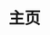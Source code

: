 ---
home: true
icon: home
title: 主页
heroImage: https://theme-hope-assets.vuejs.press/logo.svg
bgImage: https://theme-hope-assets.vuejs.press/bg/6-light.svg
bgImageDark: https://theme-hope-assets.vuejs.press/bg/6-dark.svg
bgImageStyle:
  background-attachment: fixed
heroText: luoliang的笔记
tagline: 种树最好的时间是十年前，其次是现在。
actions:
  - text: 阅读
    icon: lightbulb
    link: ./jvm/
    type: primary

#  - text: 文档
#    link: ./guide/

highlights:

  - header: 
   # description: 我们扩展了标准的 CommonMark 规范，为你添加了成吨功能。
   # image: /assets/image/markdown.svg
   # bgImage: https://theme-hope-assets.vuejs.press/bg/2-light.svg
   # bgImageDark: https://theme-hope-assets.vuejs.press/bg/2-dark.svg
   # bgImageStyle:
   #   background-repeat: repeat
   #   background-size: initial
    features:
      - title: 深入JVM
        icon: clipboard-check
        details: 检查 Markdown 链接
        link: https://theme-hope.vuejs.press/zh/guide/markdown/others.html#link-check

      - title: 数据库
        icon: box-archive
        details: 用样式装饰 Markdown 内容
        link: https://theme-hope.vuejs.press/zh/guide/markdown/hint.html

      - title: spring
        icon: bell
        details: GFM 风格的警告容器
        link: https://theme-hope.vuejs.press/zh/guide/markdown/alert.html

      - title: 中间件
        icon: table-columns
        details: 使用选项卡对相似内容进行分组
        link: https://theme-hope.vuejs.press/zh/guide/markdown/tabs.html

    

      

copyright: false
footer: 使用 <a href="https://theme-hope.vuejs.press/zh/" target="_blank">VuePress Theme Hope</a> 主题 | MIT 协议, 版权所有 © 2019-present Mr.Hope
---